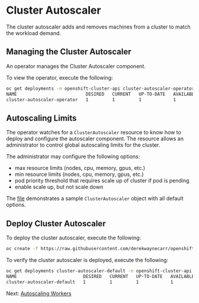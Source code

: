 # Cluster Autoscaler

The cluster autoscaler adds and removes machines from a cluster to match the
workload demand.

## Managing the Cluster Autoscaler

An operator manages the Cluster Autoscaler component.

To view the operator, execute the following:

```sh
oc get deployments -n openshift-cluster-api cluster-autoscaler-operator
NAME                          DESIRED   CURRENT   UP-TO-DATE   AVAILABLE   AGE
cluster-autoscaler-operator   1         1         1            1           1h
```

## Autoscaling Limits

The operator watches for a `ClusterAutoscaler` resource to know how to
deploy and configure the autoscaler component.  The resource allows an
administrator to control global autoscaling limits for the cluster.

The administrator may configure the following options:
- max resource limits (nodes, cpu, memory, gpus, etc.)
- min resource limits (nodes, cpu, memory, gpus, etc.)
- pod priority threshold that requires scale up of cluster if pod is pending
- enable scale up, but not scale down

The [file](../../assets/cluster-autoscaler.yaml) demonstrates a sample
`ClusterAutoscaler` object with all default options.

## Deploy Cluster Autoscaler

To deploy the cluster autoscaler, execute the following:

```sh
oc create -f https://raw.githubusercontent.com/derekwaynecarr/openshift-the-easy-way/master/assets/cluster-autoscaler.yaml
```

To verify the cluster autoscaler is deployed, execute the following:

```sh
oc get deployments cluster-autoscaler-default -n openshift-cluster-api
NAME                         DESIRED   CURRENT   UP-TO-DATE   AVAILABLE   AGE
cluster-autoscaler-default   1         1         1            1           3m
```

Next: [Autoscaling Workers](07-autoscaling-workers.md)
